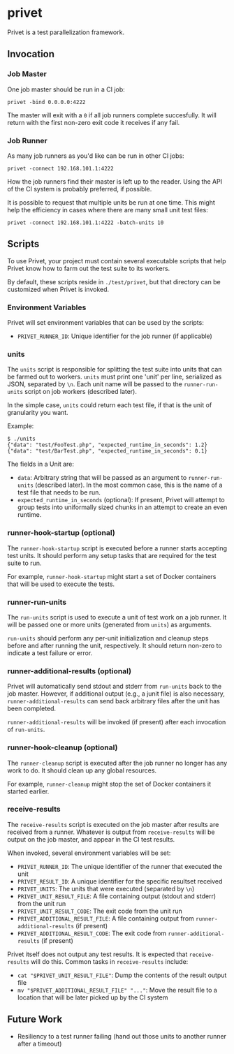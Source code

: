 # privet

Privet is a test parallelization framework.

## Invocation

### Job Master

One job master should be run in a CI job:

```
privet -bind 0.0.0.0:4222
```

The master will exit with a `0` if all job runners complete succesfully. It will return with the first non-zero exit code it receives if any fail.

### Job Runner

As many job runners as you'd like can be run in other CI jobs:

```
privet -connect 192.168.101.1:4222
```

How the job runners find their master is left up to the reader. Using the API of the CI system is probably preferred, if possible.

It is possible to request that multiple units be run at one time. This might help the efficiency in cases where there are many small unit test files:

```
privet -connect 192.168.101.1:4222 -batch-units 10
```

## Scripts

To use Privet, your project must contain several executable scripts that help Privet know how to farm out the test suite to its workers.

By default, these scripts reside in `./test/privet`, but that directory can be customized when Privet is invoked.


### Environment Variables

Privet will set environment variables that can be used by the scripts:

* `PRIVET_RUNNER_ID`: Unique identifier for the job runner (if applicable)

### units

The `units` script is responsible for splitting the test suite into units that can be farmed out to workers. `units` must print one 'unit' per line, serialized as JSON, separated by `\n`. Each unit name will be passed to the `runner-run-units` script on job workers (described later).

In the simple case, `units` could return each test file, if that is the unit of granularity you want.

Example:

```
$ ./units
{"data": "test/FooTest.php", "expected_runtime_in_seconds": 1.2}
{"data": "test/BarTest.php", "expected_runtime_in_seconds": 0.1}
```

The fields in a Unit are:
* `data`: Arbitrary string that will be passed as an argument to `runner-run-units` (described later). In the most common case, this is the name of a test file that needs to be run.
* `expected_runtime_in_seconds` (optional): If present, Privet will attempt to group tests into uniformally sized chunks in an attempt to create an even runtime.

### runner-hook-startup (optional)

The `runner-hook-startup` script is executed before a runner starts accepting test units. It should perform any setup tasks that are required for the test suite to run.

For example, `runner-hook-startup` might start a set of Docker containers that will be used to execute the tests.

### runner-run-units

The `run-units` script is used to execute a unit of test work on a job runner. It will be passed one or more units (generated from `units`) as arguments.

`run-units` should perform any per-unit initialization and cleanup steps before and after running the unit, respectively. It should return non-zero to indicate a test failure or error.

### runner-additional-results (optional)

Privet will automatically send stdout and stderr from `run-units` back to the job master. However, if additional output (e.g., a junit file) is also necessary, `runner-additional-results` can send back arbitrary files after the unit has been completed.

`runner-additional-results` will be invoked (if present) after each invocation of `run-units`.

### runner-hook-cleanup (optional)

The `runner-cleanup` script is executed after the job runner no longer has any work to do. It should clean up any global resources.

For example, `runner-cleanup` might stop the set of Docker containers it started earlier.

### receive-results

The `receive-results` script is executed on the job master after results are received from a runner. Whatever is output from `receive-results` will be output on the job master, and appear in the CI test results.

When invoked, several environment variables will be set:

* `PRIVET_RUNNER_ID`: The unique identifier of the runner that executed the unit
* `PRIVET_RESULT_ID`: A unique identifier for the specific resultset received
* `PRIVET_UNITS`: The units that were executed (separated by `\n`)
* `PRIVET_UNIT_RESULT_FILE`: A file containing output (stdout and stderr) from the unit run
* `PRIVET_UNIT_RESULT_CODE`: The exit code from the unit run
* `PRIVET_ADDITIONAL_RESULT_FILE`: A file containing output from `runner-additional-results` (if present)
* `PRIVET_ADDITIONAL_RESULT_CODE`: The exit code from `runner-additional-results` (if present)

Privet itself does not output any test results. It is expected that `receive-results` will do this. Common tasks in `receive-results` include:

* `cat "$PRIVET_UNIT_RESULT_FILE"`: Dump the contents of the result output file
* `mv "$PRIVET_ADDITIONAL_RESULT_FILE" "..."`: Move the result file to a location that will be later picked up by the CI system


## Future Work

* Resiliency to a test runner failing (hand out those units to another runner after a timeout)
